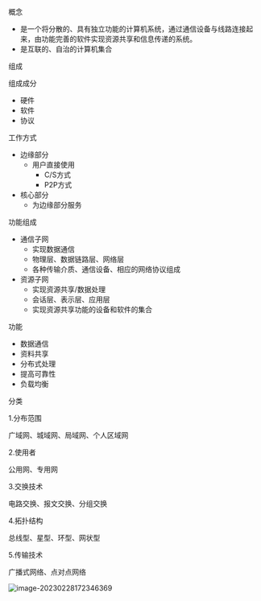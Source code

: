 概念

* 是一个将分散的、具有独立功能的计算机系统，通过通信设备与线路连接起来，由功能完善的软件实现资源共享和信息传递的系统。
* 是互联的、自治的计算机集合

组成

组成成分

* 硬件
* 软件
* 协议

工作方式

* 边缘部分 
  * 用户直接使用 
    * C/S方式 
    * P2P方式
* 核心部分
  * 为边缘部分服务

功能组成

* 通信子网 
  * 实现数据通信
  * 物理层、数据链路层、网络层
  * 各种传输介质、通信设备、相应的网络协议组成
* 资源子网
  * 实现资源共享/数据处理
  * 会话层、表示层、应用层
  * 实现资源共享功能的设备和软件的集合

功能

* 数据通信
* 资料共享
* 分布式处理
* 提高可靠性
* 负载均衡

分类

1.分布范围

广域网、城域网、局域网、个人区域网

2.使用者

公用网、专用网

3.交换技术

电路交换、报文交换、分组交换

4.拓扑结构

总线型、星型、环型、网状型

5.传输技术

广播式网络、点对点网络

![image-20230228172346369](C:\Users\JunXing\AppData\Roaming\Typora\typora-user-images\image-20230228172346369.png)